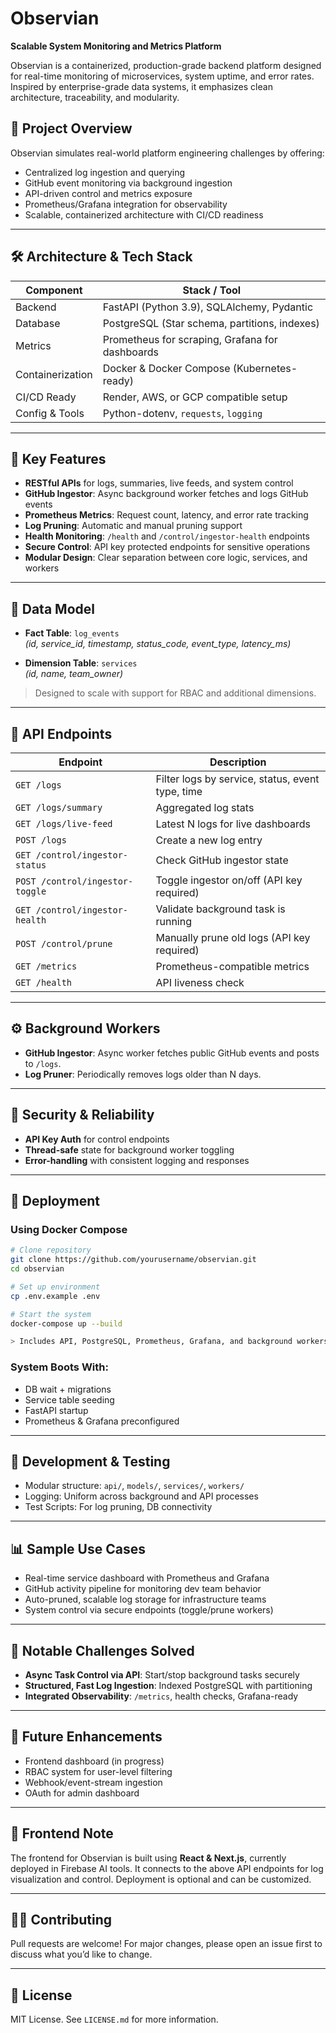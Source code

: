 # Observian

**Scalable System Monitoring and Metrics Platform**

Observian is a containerized, production-grade backend platform designed for real-time monitoring of microservices, system uptime, and error rates. Inspired by enterprise-grade data systems, it emphasizes clean architecture, traceability, and modularity.

## 🚀 Project Overview

Observian simulates real-world platform engineering challenges by offering:

- Centralized log ingestion and querying
- GitHub event monitoring via background ingestion
- API-driven control and metrics exposure
- Prometheus/Grafana integration for observability
- Scalable, containerized architecture with CI/CD readiness

---

## 🛠 Architecture & Tech Stack

| Component      | Stack / Tool                              |
|----------------|-------------------------------------------|
| Backend        | FastAPI (Python 3.9), SQLAlchemy, Pydantic |
| Database       | PostgreSQL (Star schema, partitions, indexes) |
| Metrics        | Prometheus for scraping, Grafana for dashboards |
| Containerization | Docker & Docker Compose (Kubernetes-ready) |
| CI/CD Ready    | Render, AWS, or GCP compatible setup       |
| Config & Tools | Python-dotenv, `requests`, `logging`       |

---

## 🔑 Key Features

- **RESTful APIs** for logs, summaries, live feeds, and system control
- **GitHub Ingestor**: Async background worker fetches and logs GitHub events
- **Prometheus Metrics**: Request count, latency, and error rate tracking
- **Log Pruning**: Automatic and manual pruning support
- **Health Monitoring**: `/health` and `/control/ingestor-health` endpoints
- **Secure Control**: API key protected endpoints for sensitive operations
- **Modular Design**: Clear separation between core logic, services, and workers

---

## 📁 Data Model

- **Fact Table**: `log_events`  
  *(id, service_id, timestamp, status_code, event_type, latency_ms)*

- **Dimension Table**: `services`  
  *(id, name, team_owner)*

> Designed to scale with support for RBAC and additional dimensions.

---

## 📡 API Endpoints

| Endpoint                       | Description                                 |
|--------------------------------|---------------------------------------------|
| `GET /logs`                   | Filter logs by service, status, event type, time |
| `GET /logs/summary`          | Aggregated log stats                        |
| `GET /logs/live-feed`        | Latest N logs for live dashboards           |
| `POST /logs`                 | Create a new log entry                      |
| `GET /control/ingestor-status` | Check GitHub ingestor state                |
| `POST /control/ingestor-toggle` | Toggle ingestor on/off (API key required) |
| `GET /control/ingestor-health` | Validate background task is running        |
| `POST /control/prune`        | Manually prune old logs (API key required)  |
| `GET /metrics`               | Prometheus-compatible metrics               |
| `GET /health`                | API liveness check                          |

---

## ⚙️ Background Workers

- **GitHub Ingestor**: Async worker fetches public GitHub events and posts to `/logs`.
- **Log Pruner**: Periodically removes logs older than N days.

---

## 🔐 Security & Reliability

- **API Key Auth** for control endpoints
- **Thread-safe** state for background worker toggling
- **Error-handling** with consistent logging and responses

---

## 🚀 Deployment

### Using Docker Compose

```bash
# Clone repository
git clone https://github.com/yourusername/observian.git
cd observian

# Set up environment
cp .env.example .env

# Start the system
docker-compose up --build

> Includes API, PostgreSQL, Prometheus, Grafana, and background workers.
```

### System Boots With:

* DB wait + migrations
* Service table seeding
* FastAPI startup
* Prometheus & Grafana preconfigured

---

## 🧪 Development & Testing

* Modular structure: `api/`, `models/`, `services/`, `workers/`
* Logging: Uniform across background and API processes
* Test Scripts: For log pruning, DB connectivity

---

## 📊 Sample Use Cases

* Real-time service dashboard with Prometheus and Grafana
* GitHub activity pipeline for monitoring dev team behavior
* Auto-pruned, scalable log storage for infrastructure teams
* System control via secure endpoints (toggle/prune workers)

---

## 🧠 Notable Challenges Solved

* **Async Task Control via API**: Start/stop background tasks securely
* **Structured, Fast Log Ingestion**: Indexed PostgreSQL with partitioning
* **Integrated Observability**: `/metrics`, health checks, Grafana-ready

---

## 👀 Future Enhancements

* Frontend dashboard (in progress)
* RBAC system for user-level filtering
* Webhook/event-stream ingestion
* OAuth for admin dashboard

---

## 📌 Frontend Note

The frontend for Observian is built using **React & Next.js**, currently deployed in Firebase AI tools. It connects to the above API endpoints for log visualization and control. Deployment is optional and can be customized.

---

## 🧑‍💻 Contributing

Pull requests are welcome! For major changes, please open an issue first to discuss what you’d like to change.

---

## 📄 License

MIT License. See `LICENSE.md` for more information.

